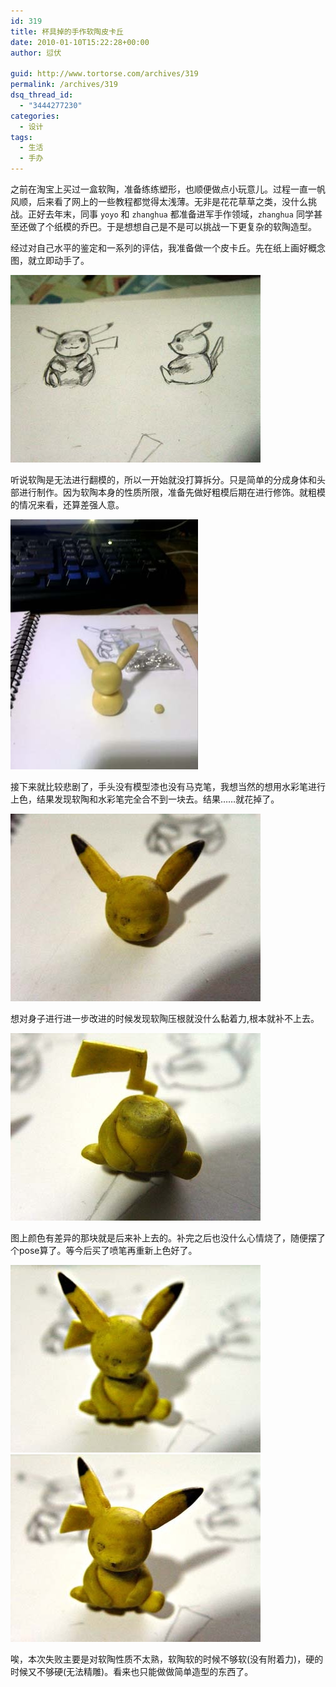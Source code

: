```yaml
---
id: 319
title: 杯具掉的手作软陶皮卡丘
date: 2010-01-10T15:22:28+00:00
author: 愆伏

guid: http://www.tortorse.com/archives/319
permalink: /archives/319
dsq_thread_id:
  - "3444277230"
categories:
  - 设计
tags:
  - 生活
  - 手办
---
```

之前在淘宝上买过一盒软陶，准备练练塑形，也顺便做点小玩意儿。过程一直一帆风顺，后来看了网上的一些教程都觉得太浅薄。无非是花花草草之类，没什么挑战。正好去年末，同事 `yoyo` 和 `zhanghua` 都准备进军手作领域，`zhanghua` 同学甚至还做了个纸模的乔巴。于是想想自己是不是可以挑战一下更复杂的软陶造型。

经过对自己水平的鉴定和一系列的评估，我准备做一个皮卡丘。先在纸上画好概念图，就立即动手了。

![sketch](/wp-content/uploads/2010/01/1.jpg)

听说软陶是无法进行翻模的，所以一开始就没打算拆分。只是简单的分成身体和头部进行制作。因为软陶本身的性质所限，准备先做好粗模后期在进行修饰。就粗模的情况来看，还算差强人意。

![prototype](/wp-content/uploads/2010/01/6.jpg)

接下来就比较悲剧了，手头没有模型漆也没有马克笔，我想当然的想用水彩笔进行上色，结果发现软陶和水彩笔完全合不到一块去。结果……就花掉了。

![color](/wp-content/uploads/2010/01/2.jpg)

想对身子进行进一步改进的时候发现软陶压根就没什么黏着力,根本就补不上去。

![body](/wp-content/uploads/2010/01/3.jpg)

图上颜色有差异的那块就是后来补上去的。补完之后也没什么心情烧了，随便摆了个pose算了。等今后买了喷笔再重新上色好了。

![ugly](/wp-content/uploads/2010/01/4.jpg)
![ugly](/wp-content/uploads/2010/01/5.jpg)

唉，本次失败主要是对软陶性质不太熟，软陶软的时候不够软(没有附着力)，硬的时候又不够硬(无法精雕)。看来也只能做做简单造型的东西了。
